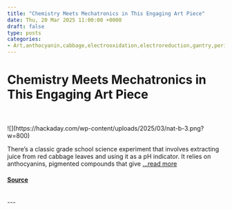 ```yaml
---
title: "Chemistry Meets Mechatronics in This Engaging Art Piece"
date: Thu, 20 Mar 2025 11:00:00 +0000
draft: false
type: posts
categories: 
- Art,anthocyanin,cabbage,electrooxidation,electroreduction,gantry,peristaltic,pigment
---
```

# Chemistry Meets Mechatronics in This Engaging Art Piece

<br/>

<br/>
![](https://hackaday.com/wp-content/uploads/2025/03/nat-b-3.png?w=800)

There’s a classic grade school science experiment that involves extracting juice from red cabbage leaves and using it as a pH indicator. It relies on anthocyanins, pigmented compounds that give […read more](https://hackaday.com/2025/03/20/chemistry-meets-mechatronics-in-this-engaging-art-piece/)

#### [Source](https://hackaday.com/2025/03/20/chemistry-meets-mechatronics-in-this-engaging-art-piece/)

<br/>
---
